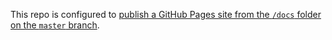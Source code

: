 This repo is configured to [publish a GitHub Pages site from the `/docs` folder on the `master` branch][1].

[1]: https://help.github.com/en/articles/configuring-a-publishing-source-for-github-pages#publishing-your-github-pages-site-from-a-docs-folder-on-your-master-branch
